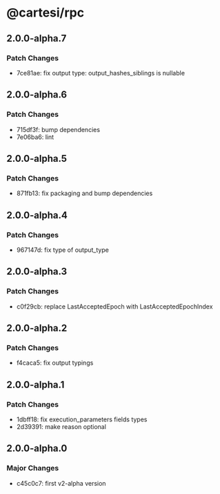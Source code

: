 # @cartesi/rpc

## 2.0.0-alpha.7

### Patch Changes

- 7ce81ae: fix output type: output_hashes_siblings is nullable

## 2.0.0-alpha.6

### Patch Changes

- 715df3f: bump dependencies
- 7e06ba6: lint

## 2.0.0-alpha.5

### Patch Changes

- 871fb13: fix packaging and bump dependencies

## 2.0.0-alpha.4

### Patch Changes

- 967147d: fix type of output_type

## 2.0.0-alpha.3

### Patch Changes

- c0f29cb: replace LastAcceptedEpoch with LastAcceptedEpochIndex

## 2.0.0-alpha.2

### Patch Changes

- f4caca5: fix output typings

## 2.0.0-alpha.1

### Patch Changes

- 1dbff18: fix execution_parameters fields types
- 2d39391: make reason optional

## 2.0.0-alpha.0

### Major Changes

- c45c0c7: first v2-alpha version
